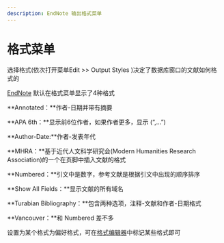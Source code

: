 ```yaml
---
description: EndNote 输出格式菜单
---
```


# 格式菜单

选择格式\(依次打开菜单Edit &gt;&gt; Output Styles \)决定了数据库窗口的文献如何格式的

[EndNote](http://www.howsci.com/tag/endnote/) 默认在格式菜单显示了4种格式

**Annotated：**作者-日期并带有摘要

**APA 6th：**显示前6位作者，如果作者更多，显示 \(“,...”\)

**Author-Date:**作者-发表年代

**MHRA：**基于近代人文科学研究会\(Modern Humanities Research Association\)的一个在页脚中插入文献的格式

**Numbered：**引文中是数字，参考文献是根据引文中出现的顺序排序

**Show All Fields：**显示文献的所有域名

**Turabian Bibliography：**包含两种选项，注释-文献和作者-日期格式

**Vancouver：**和 Numbered 差不多

设置为某个格式为偏好格式，可在[格式编辑器](the-style-manager.md)中标记某些格式即可

